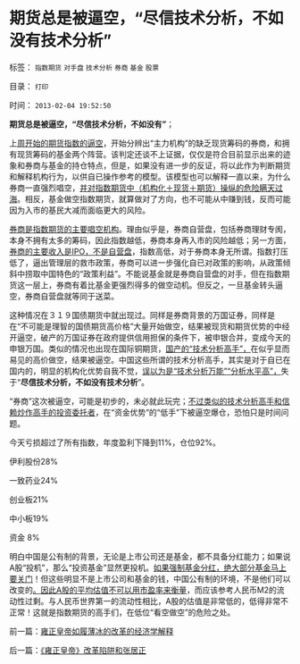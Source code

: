 # 期货总是被逼空，“尽信技术分析，不如没有技术分析”

标签： `指数期货` `对手盘` `技术分析` `券商` `基金` `股票` 

目录： `打印`

时间： `2013-02-04 19:52:50`

**期货总是被逼空，“尽信技术分析，不如没有”**；

上[周开始的期货指数的逼空](../../../2013/2/1/指数期货逼空！股神的宿命向国际接轨.md)，开始分辨出“主力机构”的缺乏现货筹码的券商，和拥有现货筹码的基金两个阵营。该判定还谈不上证据，仅仅是符合目前显示出来的迹象和券商与基金的持仓特点，但是，如果没有进一步的反证，将以此作为判断期货和解释机构行为，以供自已操作参考的模型。该模型也可以解释一直以来，为什么券商一直强烈唱空，[并对指数期货中（机构化＋现货＋期货）操纵的危险瞒天过海](../../../2012/10/15/基金在“现货＋期货”中的倾轧，证监会对大熊市负主要责任.md)。相反，基金做空指数期货，就算做对了方向，也不可能从中赚到钱，反而可能因为入市的基民大减而面临更大的风险。

[券商是指数期货的主要唱空机构](../../../2012/8/28/损人不利已的愚暴贱民.md)。理由似乎是，券商自营盘，包括券商理财专阂，本身不拥有太多的筹码，因此指数越低，券商本身再入市的风险越低；另一方面，[券商的主要收入是IPO，不是自营盘](../../../2012/8/28/损人不利已的愚暴贱民.md)，指数高低，对于券商本身无所谓。指数打压低了，逼出管理层的救市政策，券商可以进一步强化自已对政策的影响，从政策倾斜中捞取中国特色的“政策利益”。不能说基金就是券商自营盘的对手，但在指数期货这一层上，券商有着比基金更强烈得多的做空动机。但反之，一旦基金转头逼空，券商自营盘就等同于送菜。

这种情况在３１９国债期货中就出现过。同样是券商背景的万国证券，同样是在“不可能是理智的国债期货高价格”大量开始做空，结果被现货和期货优势的中经开逼空，破产的万国证券在政府提供信用担保的条件下，被申银合并，变成今天的申银万国。类似的情况也出现在国际铜期货，[国产的“技术分析高手”，](../../../2012/12/4/迷信技术分析的股民，类似于宗教迷信的自我麻痹.md)在似乎显而易见的高价做空，结果被逼空。中国这些所谓的技术分析高手，其实是对于自已在国内的，明显的机构化优势自我不觉，[误以为是“技术分析万能”“分析水平高”，](../../../2012/6/5/证监会的“技术分析”和计划经济的敢作敢为.md)失于“**尽信技术分析，不如没有技术分析**”。

“券商”这次被逼空，可能是初步的，未必就此玩完；[不过类似的技术分析高手和信赖炒作高手的投资委托者](../../../2012/1/6/技术分析绝对化的政治意义和股神的奋斗.md)，在“资金优势”的“低手”下被逼空爆仓，恐怕只是时间问题。

今天亏损超过了所有指数，年度盈利下降到11%，仓位92%。

伊利股份28%

一致药业24%

创业板21%

中小板19%

资金 8%

明白中国是公有制的背景，无论是上市公司还是基金，都不具备分红能力；如果说A股“投机”，那么“投资基金”显然更投机。[如果强制基金分红，绝大部分基金马上要关门](../../../2012/12/31/证监会为何不强制基金分红？.md)！但这些明显不是上市公司和基金的钱，中国公有制的环境，不是他们可以改变的[。因此A股的平均估值不可以用市盈率来衡量](../../../2011/7/1/A股合理的市盈率应是无限高.md)，而应该参考人民币M2的流动性过剩。与人民币世界第一的流动性相比，A股的估值是非常低的，低得非常不正常！这就是指数期货的高手们，在低位“看空做空”的危险之处。



前一篇：[雍正皇帝如履薄冰的改革的经济学解释](../../../2013/2/4/雍正皇帝如履薄冰的改革的经济学解释.md)

后一篇：[《雍正皇帝》改革陷阱和张居正](../../../2013/2/5/《雍正皇帝》改革陷阱和张居正.md)